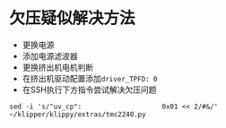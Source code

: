 # 欠压疑似解决方法

* 更换电源
* 添加电源滤波器
* 更换挤出机电机判断
* 在挤出机驱动配置添加`driver_TPFD: 0`
* 在SSH执行下方指令尝试解决欠压问题

```
sed -i 's/"uv_cp":                    0x01 << 2/#&/' ~/klipper/klippy/extras/tmc2240.py
```

